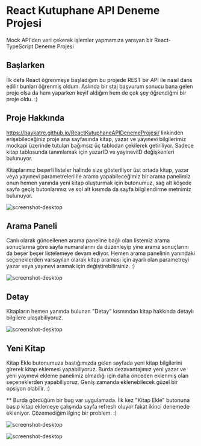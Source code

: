 # React Kutuphane API Deneme Projesi

Mock API'den veri çekerek işlemler yapmamıza yarayan bir React-TypeScript Deneme Projesi

## Başlarken

İlk defa React öğrenmeye başladığım bu projede REST bir API ile nasıl dans edilir bunları öğrenmiş oldum. Aslında bir staj başvurum sonucu bana gelen proje olsa da hem yaparken keyif aldığım hem de çok şey öğrendiğmi bir proje oldu. :)

## Proje Hakkında

https://baykatre.github.io/ReactKutuphaneAPIDenemeProjesi/ linkinden erişebileceğiniz proje ana sayfasında kitap, yazar ve yayınevi bilgilerimiz mockapi üzerinde tutulan bağımsız üç tablodan çekilerek getiriliyor. Sadece kitap tablosunda tanımlamak için yazarID ve yayineviID değişkenleri bulunuyor. 

Kitaplarımız beşerli listeler halinde size gösteriliyor üst ortada kitap, yazar veya yayınevi parametreleri ile arama yapabileceğimiz bir arama panelimiz onun hemen yanında yeni kitap oluşturmak için butonumuz, sağ alt köşede sayfa geçiş butonlarımız ve sol alt kısımda da sayfa bilgilendirme metnimiz bulunuyor.

![screenshot-desktop](https://user-images.githubusercontent.com/26842312/55956201-12043600-5c6c-11e9-9ab1-e3a20f6b730e.png)

## Arama Paneli

Canlı olarak güncellenen arama paneline bağlı olan listemiz arama sonuçlarına göre sayfa numaralarını da düzenleyip yine arama sonuçlarını da beşer beşer listelemeye devam ediyor. Hemen arama panelinin yanındaki seçeneklerden varsayılan olarak kitap araması için ayarlı olan parametreyi yazar veya yayınevi aramak için değiştirebilirsiniz. :)

![screenshot-desktop](https://user-images.githubusercontent.com/26842312/55956225-1e888e80-5c6c-11e9-940d-d4a0afe2291d.png)

## Detay

Kitapların hemen yanında bulunan "Detay" kısmından kitap hakkında detaylı bilgilere ulaşabiliyoruz.

![screenshot-desktop](https://user-images.githubusercontent.com/26842312/55956210-16c8ea00-5c6c-11e9-8c38-8630694a6867.png)

## Yeni Kitap

Kitap Ekle butonumuza bastığımızda gelen sayfada yeni kitap bilgilerini girerek kitap eklemesi yapabiliyoruz. Burda dezavantajımız yeni yazar ve yeni yayınevi ekleme panelimiz olmadığı için daha önceden eklenmiş olan seçeneklerden yapabiliyoruz. Geniş zamanda eklenebilecek güzel bir opsiyon olabilir. :) 

** Burda gördüğüm bir bug var uygulamada. İlk kez "Kitap Ekle" butonuna basıp kitap eklemeye çalışında sayfa refresh oluyor fakat ikinci denemede ekleniyor. Çözemediğim ilginç bir problem. :)

![screenshot-desktop](https://user-images.githubusercontent.com/26842312/55956207-14669000-5c6c-11e9-907d-230d08114978.png)

![screenshot-desktop](https://user-images.githubusercontent.com/26842312/55956215-192b4400-5c6c-11e9-89e1-f059b6669397.png)
